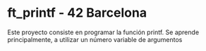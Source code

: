 # ft_printf - 42 Barcelona

Este proyecto consiste en programar la función printf. Se aprende principalmente, a utilizar un número variable de argumentos
